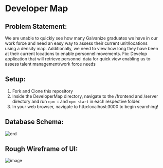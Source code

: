 # Developer Map
## Problem Statement:
We are unable to quickly see how many Galvanize graduates we have in our work force and need an easy way to assess their current unit/locations using a density map. Additionally, we need to view how long they have been at their current locations to enable personnel movements.
Fix: Develop application that will retrieve personnel data for quick view enabling us to assess talent management/work force needs

## Setup:
1.  Fork and Clone this repository
2.  Inside the DeveloperMap directory, navigate to the /frontend and /server directory and run `npm i` and `npm start` in each respective folder.
3.  In your web browser, navigate to http:localhost:3000 to begin searching!

## Database Schema:
![erd](https://github.com/td8end/DeveloperMap/assets/74125401/19e15daa-4b6d-41c1-96c3-4b0573a498af)

## Rough Wireframe of UI:

![image](https://github.com/td8end/DeveloperMap/assets/125446030/be98c71d-a96e-4e33-a452-0a3f70b890e4)
